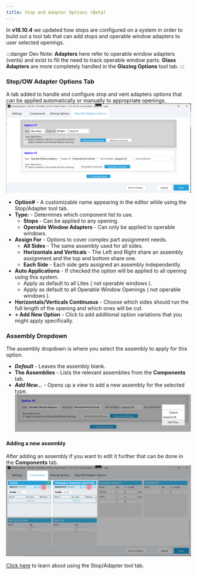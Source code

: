 ```yaml
---
title: Stop and Adapter Options (Beta)
---
```


In **v16.10.4** we updated how stops are configured on a system in order to build out a tool tab that can add stops and operable window adapters to user selected openings.

:::danger Dev Note:
**Adapters** here refer to operable window adapters (vents) and exist to fill the need to track operable window parts.
**Glass Adapters** are more completely handled in the **Glazing Options** tool tab. 
:::


### Stop/OW Adapter Options Tab
A tab added to handle and configure stop and vent adapters options that can be applied automatically or manually to appropriate openings.
![img](../../static/screenshots/sao-tab.png)


- **Option#** - A customizable name appearing in the editor while using the Stop/Adapter tool tab.
- **Type:** - Determines which component list to use.
    - **Stops** - Can be applied to any opening.
    - **Operable Window Adapters** - Can only be applied to operable windows.
- **Assign For** - Options to cover complex part assignment needs.
    - **All Sides** - The same assembly used for all sides.
    - **Horizontals and Verticals** - The Left and Right share an assembly assignment and the top and bottom share one.
    - **Each Side** - Each side gets assigned an assembly independently.
- **Auto Applications** - If checked the option will be applied to all opening using this system.
    - Apply as default to all Lites ( not operable windows ). 
    - Apply as default to all Operable Window Openings ( not operable windows ). 
- **Horizontals/Verticals Continuous** - Choose which sides should run the full length of the opening and which ones will be cut.
- **+ Add New Option** - Click to add additional option variations that you might apply specifically.

### Assembly Dropdown
The assembly dropdown is where you select the assembly to apply for this option.
- ***Default*** - Leaves the assembly blank.
- **The Assemblies** - Lists the relevant assemblies from the **Components** tab.
- ***Add New...*** - Opens up a view to add a new assembly for the selected type.
![img](../../static/screenshots/sao-tab-2-shaded.png)

#### Adding a new assembly 
After adding an assembly if you want to edit it further that can be done in the **Components** tab.
![img](../../static/screenshots/sao-tab-3.png)

[Click here](../tool-tabs/stopadapter) to learn about using the Stop/Adapter tool tab.





